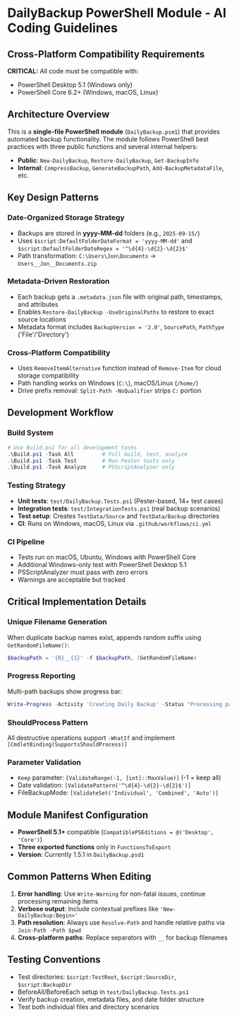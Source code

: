 # DailyBackup PowerShell Module - AI Coding Guidelines

## Cross-Platform Compatibility Requirements

**CRITICAL:** All code must be compatible with:

- PowerShell Desktop 5.1 (Windows only)
- PowerShell Core 6.2+ (Windows, macOS, Linux)

## Architecture Overview

This is a **single-file PowerShell module** (`DailyBackup.psm1`) that provides automated backup functionality. The module follows PowerShell best practices with three public functions and several internal helpers:

- **Public**: `New-DailyBackup`, `Restore-DailyBackup`, `Get-BackupInfo`
- **Internal**: `CompressBackup`, `GenerateBackupPath`, `Add-BackupMetadataFile`, etc.

## Key Design Patterns

### Date-Organized Storage Strategy

- Backups are stored in **yyyy-MM-dd** folders (e.g., `2025-09-15/`)
- Uses `$script:DefaultFolderDateFormat = 'yyyy-MM-dd'` and `$script:DefaultFolderDateRegex = '^\d{4}-\d{2}-\d{2}$'`
- Path transformation: `C:\Users\Jon\Documents` → `Users__Jon__Documents.zip`

### Metadata-Driven Restoration

- Each backup gets a `.metadata.json` file with original path, timestamps, and attributes
- Enables `Restore-DailyBackup -UseOriginalPaths` to restore to exact source locations
- Metadata format includes `BackupVersion = '2.0'`, `SourcePath`, `PathType` ('File'/'Directory')

### Cross-Platform Compatibility

- Uses `RemoveItemAlternative` function instead of `Remove-Item` for cloud storage compatibility
- Path handling works on Windows (`C:\`), macOS/Linux (`/home/`)
- Drive prefix removal: `Split-Path -NoQualifier` strips `C:` portion

## Development Workflow

### Build System

```powershell
# Use Build.ps1 for all development tasks
.\Build.ps1 -Task All         # Full build, test, analyze
.\Build.ps1 -Task Test        # Run Pester tests only
.\Build.ps1 -Task Analyze     # PSScriptAnalyzer only
```

### Testing Strategy

- **Unit tests**: `test/DailyBackup.Tests.ps1` (Pester-based, 14+ test cases)
- **Integration tests**: `test/IntegrationTests.ps1` (real backup scenarios)
- **Test setup**: Creates `TestData/Source` and `TestData/Backup` directories
- **CI**: Runs on Windows, macOS, Linux via `.github/workflows/ci.yml`

### CI Pipeline

- Tests run on macOS, Ubuntu, Windows with PowerShell Core
- Additional Windows-only test with PowerShell Desktop 5.1
- PSScriptAnalyzer must pass with zero errors
- Warnings are acceptable but tracked

## Critical Implementation Details

### Unique Filename Generation

When duplicate backup names exist, appends random suffix using `GetRandomFileName()`:

```powershell
$backupPath = '{0}__{1}' -f $backupPath, (GetRandomFileName)
```

### Progress Reporting

Multi-path backups show progress bar:

```powershell
Write-Progress -Activity 'Creating Daily Backup' -Status "Processing path $currentPath of $totalPaths"
```

### ShouldProcess Pattern

All destructive operations support `-WhatIf` and implement `[CmdletBinding(SupportsShouldProcess)]`

### Parameter Validation

- `Keep` parameter: `[ValidateRange(-1, [int]::MaxValue)]` (-1 = keep all)
- Date validation: `[ValidatePattern('^\d{4}-\d{2}-\d{2}$')]`
- FileBackupMode: `[ValidateSet('Individual', 'Combined', 'Auto')]`

## Module Manifest Configuration

- **PowerShell 5.1+** compatible (`CompatiblePSEditions = @('Desktop', 'Core')`)
- **Three exported functions** only in `FunctionsToExport`
- **Version**: Currently 1.5.1 in `DailyBackup.psd1`

## Common Patterns When Editing

1. **Error handling**: Use `Write-Warning` for non-fatal issues, continue processing remaining items
2. **Verbose output**: Include contextual prefixes like `'New-DailyBackup:Begin>'`
3. **Path resolution**: Always use `Resolve-Path` and handle relative paths via `Join-Path -Path $pwd`
4. **Cross-platform paths**: Replace separators with `__` for backup filenames

## Testing Conventions

- Test directories: `$script:TestRoot`, `$script:SourceDir`, `$script:BackupDir`
- BeforeAll/BeforeEach setup in `test/DailyBackup.Tests.ps1`
- Verify backup creation, metadata files, and date folder structure
- Test both individual files and directory scenarios
